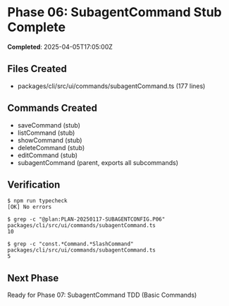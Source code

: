 # Phase 06: SubagentCommand Stub Complete

**Completed**: 2025-04-05T17:05:00Z

## Files Created
- packages/cli/src/ui/commands/subagentCommand.ts (177 lines)

## Commands Created
- saveCommand (stub)
- listCommand (stub)
- showCommand (stub)
- deleteCommand (stub)
- editCommand (stub)
- subagentCommand (parent, exports all subcommands)

## Verification
```
$ npm run typecheck
[OK] No errors

$ grep -c "@plan:PLAN-20250117-SUBAGENTCONFIG.P06" packages/cli/src/ui/commands/subagentCommand.ts
10

$ grep -c "const.*Command.*SlashCommand" packages/cli/src/ui/commands/subagentCommand.ts
5
```

## Next Phase
Ready for Phase 07: SubagentCommand TDD (Basic Commands)